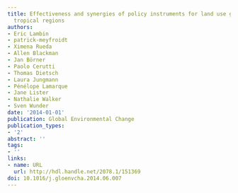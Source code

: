 ```yaml
---
title: Effectiveness and synergies of policy instruments for land use governance in
  tropical regions
authors:
- Eric Lambin
- patrick-meyfroidt
- Ximena Rueda
- Allen Blackman
- Jan Börner
- Paolo Cerutti
- Thomas Dietsch
- Laura Jungmann
- Pénélope Lamarque
- Jane Lister
- Nathalie Walker
- Sven Wunder
date: '2014-01-01'
publication: Global Environmental Change
publication_types:
- '2'
abstract: ''
tags:
- ''
links:
- name: URL
  url: http://hdl.handle.net/2078.1/151369
doi: 10.1016/j.gloenvcha.2014.06.007
---
```

